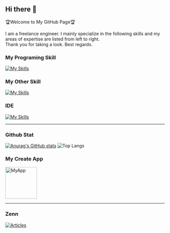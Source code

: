 ## Hi there 👋
🏆Welcome to My GitHub Page🏆

I am a freelance engineer.
I mainly specialize in the following skills and my areas of expertise are listed from left to right. <br>
Thank you for taking a look. Best regards.

### My Programing Skill
[![My Skills](https://skillicons.dev/icons?i=flutter,dart,react,tailwind,nextjs,java,supabase,firebase)](https://skillicons.dev)

### My Other Skill
[![My Skills](https://skillicons.dev/icons?i=figma,xd,ai,ps,ae,pr)](https://skillicons.dev)

### IDE
[![My Skills](https://skillicons.dev/icons?i=androidstudio,vscode,eclipse)](https://skillicons.dev)

---

### Github Stat
[![Anurag's GitHub stats](https://github-readme-stats.vercel.app/api?username=k1tsu2)](https://github.com/anuraghazra/github-readme-stats)
![Top Langs](https://github-readme-stats.vercel.app/api/top-langs/?username=k1tsu2&layout=compact)

### My Create App
<a href="https://apps.apple.com/jp/app/todo%E7%BF%BB%E8%A8%B3%E3%82%A2%E3%83%97%E3%83%AA/id6477780215">
    <img src="https://github.com/k1tsu2/k1tsu2/assets/108744414/779f9fdb-50b2-4f12-8ab9-c9194112dc0e" width="100px" alt="MyApp">
</a>

---

### Zenn
[![Articles](https://badgen.org/img/zenn/kt27/articles?style=for-the-badge)](https://zenn.dev/kt27)
